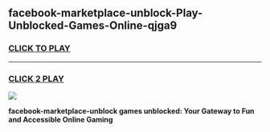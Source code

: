 
## facebook-marketplace-unblock-Play-Unblocked-Games-Online-qjga9
<h3>
<a href="https://premium76.site?title=facebook-marketplace-unblock&ref=25A">CLICK TO PLAY</a></h3>
<hr>

<h3>
<a href="https://premium76.site?title=facebook-marketplace-unblock&ref=25A">CLICK 2 PLAY</a>
  
</h3>

<a href="https://premium76.site?title=facebook-marketplace-unblock&ref=25A"><img src="https://clearcache.store/games.png"></a>


**facebook-marketplace-unblock games unblocked: Your Gateway to Fun and Accessible Online Gaming**
